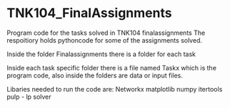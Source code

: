 # TNK104_FinalAssignments
Program code for the tasks solved in TNK104 finalassignments
The respoitiory holds pythoncode for some of the assignments solved.

Inside the folder Finalassignments there is a folder for each task

Inside each task specific folder there is a file named Taskx which is the program code, also inside the folders are data or input files.

Libaries needed to run the code are:
Networkx
matplotlib
numpy
itertools 
pulp - lp solver
